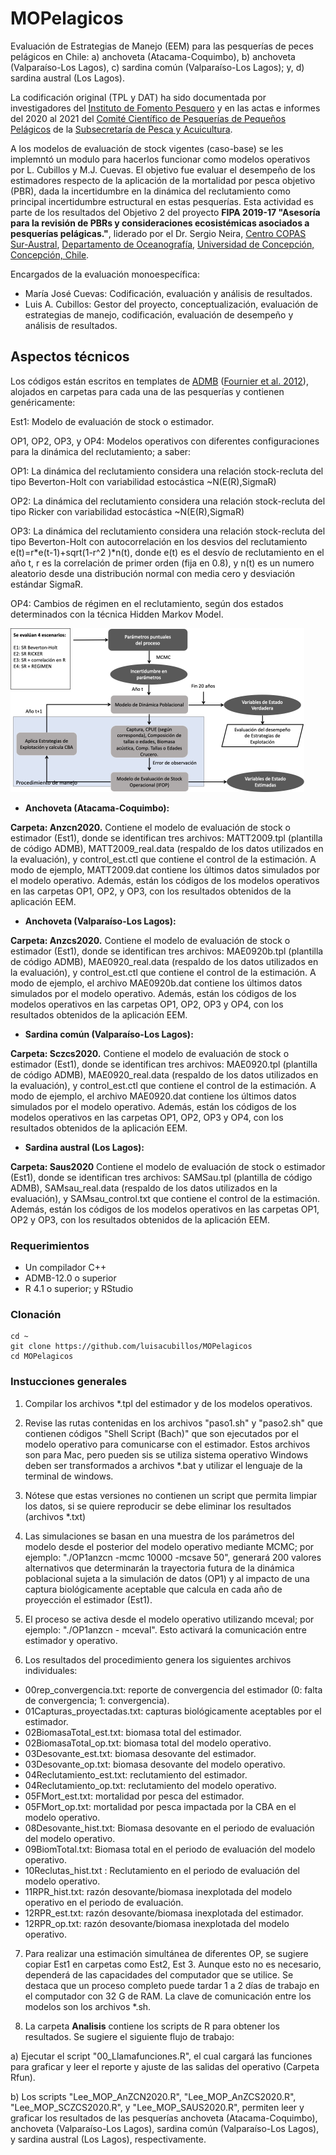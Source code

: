 # MOPelagicos

Evaluación de Estrategias de Manejo (EEM) para las pesquerías de peces pelágicos en Chile: a) anchoveta (Atacama-Coquimbo), b) anchoveta (Valparaíso-Los Lagos), c) sardina común (Valparaíso-Los Lagos); y, d) sardina austral (Los Lagos).

La codificación original (TPL y DAT) ha sido documentada por investigadores del [Instituto de Fomento Pesquero](https://www.ifop.cl/busqueda-de-informes/) y en las actas e informes del 2020 al 2021 del [Comité Científico de Pesquerías de Pequeños Pelágicos](https://www.subpesca.cl/portal/616/w3-propertyvalue-51142.html#collapse03) de la [Subsecretaría de Pesca y Acuicultura](https://www.subpesca.cl/portal/616/w3-channel.html).

A los modelos de evaluación de stock vigentes (caso-base) se les implemntó un modulo para hacerlos funcionar como modelos operativos por L. Cubillos y M.J. Cuevas. El  objetivo fue evaluar el desempeño de los estimadores respecto de la aplicación de la mortalidad por pesca objetivo (PBR), dada la incertidumbre en la dinámica del reclutamiento como principal incertidumbre estructural en estas pesquerías. Esta actividad es parte de los resultados del Objetivo 2 del proyecto **FIPA 2019-17 "Asesoría para la revisión de PBRs y consideraciones ecosistémicas asociados a pesquerías pelágicas."**, liderado por el Dr. Sergio Neira, [Centro COPAS Sur-Austral](http://www.sur-austral.cl), [Departamento de Oceanografía](http://oceanografia.udec.cl), [Universidad de Concepción, Concepción, Chile](https://www.udec.cl/pexterno/).

Encargados de la evaluación monoespecífica:

* María José Cuevas: Codificación, evaluación y análisis de resultados.
* Luis A. Cubillos: Gestor del proyecto, conceptualización, evaluación de estrategias de manejo, codificación, evaluación de desempeño y análisis de resultados.

## Aspectos técnicos

Los códigos están escritos en templates de [ADMB](http://www.admb-project.org/) ([Fournier et al. 2012](https://doi.org/10.1080/10556788.2011.597854)), alojados en carpetas para cada una de las pesquerías y contienen genéricamente:

Est1: Modelo de evaluación de stock o estimador.

OP1, OP2, OP3, y OP4: Modelos operativos con diferentes configuraciones para la dinámica del reclutamiento; a saber:

OP1: La dinámica del reclutamiento considera una relación stock-recluta del tipo Beverton-Holt con variabilidad estocástica ~N(E(R),SigmaR)

OP2: La dinámica del reclutamiento considera una relación stock-recluta del tipo Ricker con variabilidad estocástica ~N(E(R),SigmaR)

OP3: La dinámica del reclutamiento considera una relación stock-recluta del tipo Beverton-Holt con autocorrelación en los desvios del reclutamiento e(t)=r*e(t-1)+sqrt(1-r^2 )*n(t), donde e(t) es el desvío de reclutamiento en el año t, r es la correlación de primer orden (fija en 0.8), y n(t) es un numero aleatorio desde una distribución normal con media cero y desviación estándar SigmaR.

OP4: Cambios de régimen en el reclutamiento, según dos estados determinados con la técnica Hidden Markov Model.

![](MOpelagicos_EsquemaTrabajo.png)


* __Anchoveta (Atacama-Coquimbo):__

__Carpeta: Anzcn2020.__ Contiene el modelo de evaluación de stock o estimador (Est1), donde se identifican tres archivos: MATT2009.tpl (plantilla de código ADMB), MATT2009_real.data (respaldo de los datos utilizados en la evaluación), y control_est.ctl que contiene el control de la estimación. A modo de ejemplo, MATT2009.dat contiene los últimos datos simulados por el modelo operativo. Además, están los códigos de los modelos operativos en las carpetas OP1, OP2, y OP3, con los resultados obtenidos de la aplicación EEM.

* __Anchoveta (Valparaíso-Los Lagos):__

__Carpeta: Anzcs2020.__ Contiene el modelo de evaluación de stock o estimador (Est1), donde se identifican tres archivos: MAE0920b.tpl (plantilla de código ADMB), MAE0920_real.data (respaldo de los datos utilizados en la evaluación), y control_est.ctl que contiene el control de la estimación. A modo de ejemplo, el archivo MAE0920b.dat contiene los últimos datos simulados por el modelo operativo. Además, están los códigos de los modelos operativos en las carpetas OP1, OP2, OP3 y OP4, con los resultados obtenidos de la aplicación EEM.

* __Sardina común (Valparaíso-Los Lagos):__

__Carpeta: Sczcs2020.__ Contiene el modelo de evaluación de stock o estimador (Est1), donde se identifican tres archivos: MAE0920.tpl (plantilla de código ADMB), MAE0920_real.data (respaldo de los datos utilizados en la evaluación), y control_est.ctl que contiene el control de la estimación. A modo de ejemplo, el archivo MAE0920.dat contiene los últimos datos simulados por el modelo operativo. Además, están los códigos de los modelos operativos en las carpetas OP1, OP2, OP3 y OP4, con los resultados obtenidos de la aplicación EEM.

* __Sardina austral (Los Lagos):__

__Carpeta: Saus2020__ Contiene el modelo de evaluación de stock o estimador (Est1), donde se identifican tres archivos: SAMSau.tpl (plantilla de código ADMB), SAMsau_real.data (respaldo de los datos utilizados en la evaluación), y SAMsau_control.txt que contiene el control de la estimación. Además, están los códigos de los modelos operativos en las carpetas OP1, OP2 y OP3, con los resultados obtenidos de la aplicación EEM.


### Requerimientos

* Un compilador C++
* ADMB-12.0 o superior
* R 4.1 o superior; y RStudio

### Clonación

	cd ~
	git clone https://github.com/luisacubillos/MOPelagicos
	cd MOPelagicos

### Instucciones generales

1) Compilar los archivos *.tpl del estimador y de los modelos operativos.

2) Revise las rutas contenidas en los archivos "paso1.sh" y "paso2.sh" que contienen códigos "Shell Script (Bach)" que son ejecutados por el modelo operativo para comunicarse con el estimador. Estos archivos son para Mac, pero pueden sis se utiliza sistema operativo Windows deben ser transformados a archivos *.bat y utilizar el lenguaje de la terminal de windows.

3) Nótese que estas versiones no contienen un script que permita limpiar los datos, si se quiere reproducir se debe eliminar los resultados (archivos *.txt)

4) Las simulaciones se basan en una muestra de los parámetros del modelo desde el posterior del modelo operativo mediante MCMC; por ejemplo: "./OP1anzcn -mcmc 10000 -mcsave 50", generará 200 valores alternativos que determinarán la trayectoria futura de la dinámica poblacional sujeta a la simulación de datos (OP1) y al impacto de una captura biológicamente aceptable que calcula en cada año de proyección el estimador (Est1).

5) El proceso se activa desde el modelo operativo utilizando mceval; por ejemplo: "./OP1anzcn - mceval". Esto activará la comunicación entre estimador y operativo.

6) Los resultados del procedimiento genera los siguientes archivos individuales:

* 00rep_convergencia.txt: reporte de convergencia del estimador (0: falta de convergencia; 1: convergencia).
* 01Capturas_proyectadas.txt: capturas biológicamente aceptables por el estimador.
* 02BiomasaTotal_est.txt: biomasa total del estimador.
* 02BiomasaTotal_op.txt: biomasa total del modelo operativo.
* 03Desovante_est.txt: biomasa desovante del estimador.
* 03Desovante_op.txt: biomasa desovante del modelo operativo.
* 04Reclutamiento_est.txt: reclutamiento del estimador. 
* 04Reclutamiento_op.txt: reclutamiento del modelo operativo.
* 05FMort_est.txt: mortalidad por pesca del estimador.
* 05FMort_op.txt: mortalidad por pesca impactada por la CBA en el modelo operativo.
* 08Desovante_hist.txt: Biomasa desovante en el periodo de evaluación del modelo operativo.
* 09BiomTotal.txt: Biomasa total en el periodo de evaluación del modelo operativo. 
* 10Reclutas_hist.txt : Reclutamiento en el periodo de evaluación del modelo operativo.
* 11RPR_hist.txt: razón desovante/biomasa inexplotada del modelo operativo en el periodo de evaluación.
* 12RPR_est.txt: razón desovante/biomasa inexplotada del estimador.
* 12RPR_op.txt: razón desovante/biomasa inexplotada del modelo operativo.

7) Para realizar una estimación simultánea de diferentes OP, se sugiere copiar Est1 en carpetas como Est2, Est 3. Aunque esto no es necesario, dependerá de las capacidades del computador que se utilice. Se destaca que un proceso completo puede tardar 1 a 2 días de trabajo en el computador con 32 G de RAM. La clave de comunicación entre los modelos son los archivos *.sh.

8) La carpeta **Analisis** contiene los scripts de R para obtener los resultados. Se sugiere el siguiente flujo de trabajo:

a) Ejecutar el script "00_Llamafunciones.R", el cual cargará las funciones para graficar y leer el reporte y ajuste de las salidas del operativo (Carpeta Rfun).

b) Los scripts "Lee_MOP_AnZCN2020.R", "Lee_MOP_AnZCS2020.R", "Lee_MOP_SCZCS2020.R", y "Lee_MOP_SAUS2020.R", permiten leer y graficar los resultados de las pesquerías anchoveta (Atacama-Coquimbo), anchoveta (Valparaíso-Los Lagos), sardina común (Valparaíso-Los Lagos), y sardina austral (Los Lagos), respectivamente.



